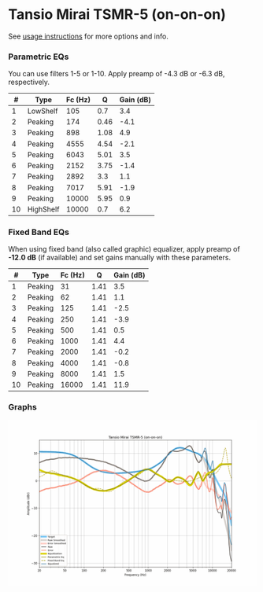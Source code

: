 # Tansio Mirai TSMR-5 (on-on-on)
See [usage instructions](https://github.com/jaakkopasanen/AutoEq#usage) for more options and info.

### Parametric EQs
You can use filters 1-5 or 1-10. Apply preamp of -4.3 dB or -6.3 dB, respectively.

|   # | Type      |   Fc (Hz) |    Q |   Gain (dB) |
|-----|-----------|-----------|------|-------------|
|   1 | LowShelf  |       105 | 0.7  |         3.4 |
|   2 | Peaking   |       174 | 0.46 |        -4.1 |
|   3 | Peaking   |       898 | 1.08 |         4.9 |
|   4 | Peaking   |      4555 | 4.54 |        -2.1 |
|   5 | Peaking   |      6043 | 5.01 |         3.5 |
|   6 | Peaking   |      2152 | 3.75 |        -1.4 |
|   7 | Peaking   |      2892 | 3.3  |         1.1 |
|   8 | Peaking   |      7017 | 5.91 |        -1.9 |
|   9 | Peaking   |     10000 | 5.95 |         0.9 |
|  10 | HighShelf |     10000 | 0.7  |         6.2 |

### Fixed Band EQs
When using fixed band (also called graphic) equalizer, apply preamp of **-12.0 dB** (if available) and set gains manually with these parameters.

|   # | Type    |   Fc (Hz) |    Q |   Gain (dB) |
|-----|---------|-----------|------|-------------|
|   1 | Peaking |        31 | 1.41 |         3.5 |
|   2 | Peaking |        62 | 1.41 |         1.1 |
|   3 | Peaking |       125 | 1.41 |        -2.5 |
|   4 | Peaking |       250 | 1.41 |        -3.9 |
|   5 | Peaking |       500 | 1.41 |         0.5 |
|   6 | Peaking |      1000 | 1.41 |         4.4 |
|   7 | Peaking |      2000 | 1.41 |        -0.2 |
|   8 | Peaking |      4000 | 1.41 |        -0.8 |
|   9 | Peaking |      8000 | 1.41 |         1.5 |
|  10 | Peaking |     16000 | 1.41 |        11.9 |

### Graphs
![](./Tansio%20Mirai%20TSMR-5%20(on-on-on).png)
